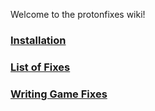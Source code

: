 Welcome to the protonfixes wiki!

### [Installation](https://github.com/simons-public/protonfixes/wiki/Installation)

### [List of Fixes](https://github.com/simons-public/protonfixes/wiki/List-Of-Fixes)

### [Writing Game Fixes](https://github.com/simons-public/protonfixes/wiki/Writing-Gamefixes)

